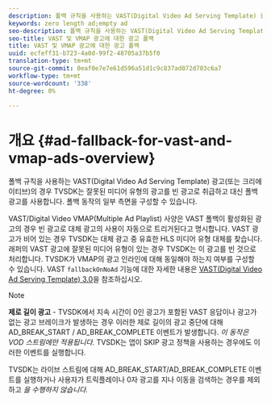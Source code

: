 ```yaml
---
description: 폴백 규칙을 사용하는 VAST(Digital Video Ad Serving Template) 광고(또는 크리에이티브)의 경우 TVSDK는 잘못된 미디어 유형의 광고를 빈 광고로 취급하고 대신 폴백 광고를 사용합니다. 폴백 동작의 일부 측면을 구성할 수 있습니다.
keywords: zero length ad;empty ad
seo-description: 폴백 규칙을 사용하는 VAST(Digital Video Ad Serving Template) 광고(또는 크리에이티브)의 경우 TVSDK는 잘못된 미디어 유형의 광고를 빈 광고로 취급하고 대신 폴백 광고를 사용합니다. 폴백 동작의 일부 측면을 구성할 수 있습니다.
seo-title: VAST 및 VMAP 광고에 대한 광고 폴백
title: VAST 및 VMAP 광고에 대한 광고 폴백
uuid: ecfeff31-b723-4a0d-99f2-48705a37b5f0
translation-type: tm+mt
source-git-commit: 0eaf0e7e7e61d596a51d1c9c837ad072d703c6a7
workflow-type: tm+mt
source-wordcount: '338'
ht-degree: 0%

---
```



# 개요 {#ad-fallback-for-vast-and-vmap-ads-overview}

폴백 규칙을 사용하는 VAST(Digital Video Ad Serving Template) 광고(또는 크리에이티브)의 경우 TVSDK는 잘못된 미디어 유형의 광고를 빈 광고로 취급하고 대신 폴백 광고를 사용합니다. 폴백 동작의 일부 측면을 구성할 수 있습니다.

VAST/Digital Video VMAP(Multiple Ad Playlist) 사양은 VAST 폴백이 활성화된 광고의 경우 빈 광고로 대체 광고의 사용이 자동으로 트리거된다고 명시합니다. VAST 광고가 비어 있는 경우 TVSDK는 대체 광고 중 유효한 HLS 미디어 유형 대체를 찾습니다. 래퍼의 VAST 광고에 잘못된 미디어 유형이 있는 경우 TVSDK는 이 광고를 빈 것으로 처리합니다. TVSDK가 VMAP의 광고 인라인에 대해 동일해야 하는지 여부를 구성할 수 있습니다. VAST `fallbackOnNoAd` 기능에 대한 자세한 내용은 [VAST(Digital Video Ad Serving Template) 3.0](https://www.iab.net/guidelines/508676/digitalvideo/vsuite/vast)을 참조하십시오.

>[!NOTE]
>
>**제로 길이 광고**  - TVSDK에서 지속 시간이 0인 광고가 포함된 VAST 응답이나 광고가 없는 광고 브레이크가 발생하는 경우 이러한 제로 길이의 광고 중단에 대해 AD_BREAK_START / AD_BREAK_COMPLETE 이벤트가 발생합니다. *이 동작은 VOD 스트림에만 적용됩니다.* TVSDK는 앱이 SKIP 광고 정책을 사용하는 경우에도 이러한 이벤트를 실행합니다.
>
>TVSDK는 라이브 스트림에 대해 AD_BREAK_START/AD_BREAK_COMPLETE 이벤트를 실행하거나 사용자가 트릭플레이나 0자 광고를 지나 이동을 검색하는 경우를 제외하고 *을 수행하지 않습니다.*

